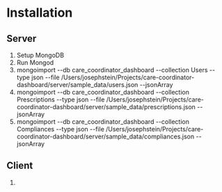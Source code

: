 # Installation

## Server

1. Setup MongoDB
2. Run Mongod
3. mongoimport --db care_coordinator_dashboard --collection Users --type json --file /Users/josephstein/Projects/care-coordinator-dashboard/server/sample_data/users.json --jsonArray
4. mongoimport --db care_coordinator_dashboard --collection Prescriptions --type json --file /Users/josephstein/Projects/care-coordinator-dashboard/server/sample_data/prescriptions.json --jsonArray
5. mongoimport --db care_coordinator_dashboard --collection Compliances --type json --file /Users/josephstein/Projects/care-coordinator-dashboard/server/sample_data/compliances.json --jsonArray



## Client

1.